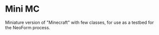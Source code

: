 # Mini MC
Miniature version of "Minecraft" with few classes, for use as a testbed for the NeoForm process. 
